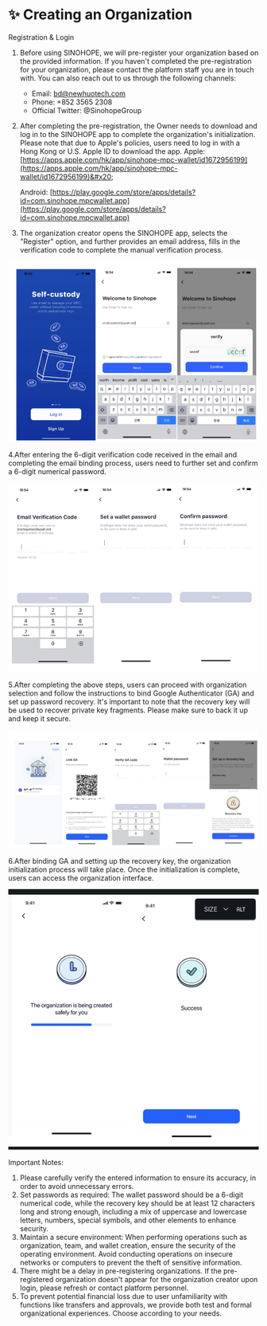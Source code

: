 # ✨ Creating an Organization

Registration & Login

1. Before using SINOHOPE, we will pre-register your organization based on the provided information. If you haven't completed the pre-registration for your organization, please contact the platform staff you are in touch with. You can also reach out to us through the following channels:&#x20;
   * Email: [bd@newhuotech.com](mailto:bd@newhuotech.com)&#x20;
   * Phone: +852 3565 2308&#x20;
   * Official Twitter: @SinohopeGroup
2.  After completing the pre-registration, the Owner needs to download and log in to the SINOHOPE app to complete the organization's initialization. Please note that due to Apple's policies, users need to log in with a Hong Kong or U.S. Apple ID to download the app.           Apple: [https://apps.apple.com/hk/app/sinohope-mpc-wallet/id1672956199](https://apps.apple.com/hk/app/sinohope-mpc-wallet/id1672956199)&#x20;

    Android: [https://play.google.com/store/apps/details?id=com.sinohope.mpcwallet.app](https://play.google.com/store/apps/details?id=com.sinohope.mpcwallet.app)
3. The organization creator opens the SINOHOPE app, selects the "Register" option, and further provides an email address, fills in the verification code to complete the manual verification process.

![](<../images/assets/1692867655838.jpg>)

4.After entering the 6-digit verification code received in the email and completing the email binding process, users need to further set and confirm a 6-digit numerical password.

![](<../images/assets/1692867724663.jpg>)

5.After completing the above steps, users can proceed with organization selection and follow the instructions to bind Google Authenticator (GA) and set up password recovery. It's important to note that the recovery key will be used to recover private key fragments. Please make sure to back it up and keep it secure.

![](<../images/assets/image (117).png>)

6.After binding GA and setting up the recovery key, the organization initialization process will take place. Once the initialization is complete, users can access the organization interface.

<div align="left">

![](<../images/assets/19d6a468-dfe2-41c9-8e8d-f784af8a63c6.jpeg>)

</div>

Important Notes:

1. Please carefully verify the entered information to ensure its accuracy, in order to avoid unnecessary errors.
2. Set passwords as required: The wallet password should be a 6-digit numerical code, while the recovery key should be at least 12 characters long and strong enough, including a mix of uppercase and lowercase letters, numbers, special symbols, and other elements to enhance security.
3. Maintain a secure environment: When performing operations such as organization, team, and wallet creation, ensure the security of the operating environment. Avoid conducting operations on insecure networks or computers to prevent the theft of sensitive information.
4. There might be a delay in pre-registering organizations. If the pre-registered organization doesn't appear for the organization creator upon login, please refresh or contact platform personnel.
5. To prevent potential financial loss due to user unfamiliarity with functions like transfers and approvals, we provide both test and formal organizational experiences. Choose according to your needs.
